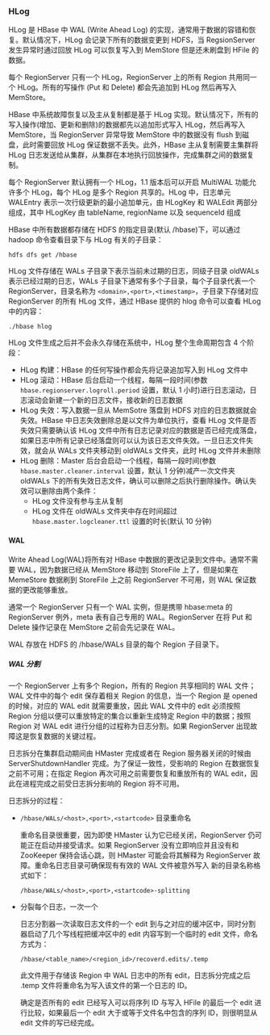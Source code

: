 ### HLog

HLog 是 HBase 中 WAL (Write Ahead Log) 的实现，通常用于数据的容错和恢复。默认情况下，HLog 会记录下所有的数据变更到 HDFS，当 RegsionServer 发生异常时通过回放 HLog 可以恢复写入到 MemStore 但是还未刷盘到 HFile 的数据。

每个 RegionServer 只有一个 HLog，RegionServer 上的所有 Region 共用同一个 HLog。所有的写操作 (Put 和 Delete) 都会先追加到 HLog 然后再写入 MemStore。



HBase 中系统故障恢复以及主从复制都是基于 HLog 实现。默认情况下，所有的写入操作(增加、更新和删除)的数据都先以追加形式写入 HLog，然后再写入 MemStore，当 RegionServer 异常导致 MemStore 中的数据没有 flush 到磁盘，此时需要回放 HLog 保证数据不丢失。此外，HBase 主从复制需要主集群将 HLog 日志发送给从集群，从集群在本地执行回放操作，完成集群之间的数据复制。

每个 RegionServer 默认拥有一个 HLog，1.1 版本后可以开启 MultiWAL 功能允许多个 HLog，每个 HLog 是多个 Region 共享的。HLog 中，日志单元 WALEntry 表示一次行级更新的最小追加单元，由 HLogKey 和 WALEdit 两部分组成，其中 HLogKey 由 tableName, regionName 以及 sequenceId 组成

HBase 中所有数据都存储在 HDFS 的指定目录(默认 /hbase)下，可以通过 hadoop 命令查看目录下与 HLog 有关的子目录：
```shell
hdfs dfs get /hbase
```
HLog 文件存储在 WALs 子目录下表示当前未过期的日志，同级子目录 oldWALs 表示已经过期的日志，WALs 子目录下通常有多个子目录，每个子目录代表一个 RegionServer，目录名称为 ```<domain>,<port>,<timestamp>```，子目录下存储对应 RegionServer 的所有 HLog 文件，通过 HBase 提供的 hlog 命令可以查看 HLog 中的内容：
```shell
./hbase hlog
```

HLog 文件生成之后并不会永久存储在系统中，HLog 整个生命周期包含 4 个阶段：
- HLog 构建：HBase 的任何写操作都会先将记录追加写入到 HLog 文件中
- HLog 滚动：HBase 后台启动一个线程，每隔一段时间(参数 ```hbase.regionserver.logroll.period``` 设置，默认 1 小时)进行日志滚动，日志滚动会新建一个新的日志文件，接收新的日志数据
- HLog 失效：写入数据一旦从 MemSotre 落盘到 HDFS 对应的日志数据就会失效。HBase 中日志失效删除总是以文件为单位执行，查看 HLog 文件是否失效只需要确认该 HLog 文件中所有日志记录对应的数据是否已经完成落盘，如果日志中所有记录已经落盘则可以认为该日志文件失效。一旦日志文件失效，就会从 WALs 文件夹移动到 oldWALs 文件夹，此时 HLog 文件并未删除
- HLog 删除：Master 后台会启动一个线程，每隔一段时间(参数 ```hbase.master.cleaner.interval``` 设置，默认 1 分钟)减产一次文件夹 oldWALs 下的所有失效日志文件，确认可以删除之后执行删除操作。确认失效可以删除由两个条件：
  - HLog 文件没有参与主从复制
  - HLog 文件在 oldWALs 文件夹中存在时间超过 ```hbase.master.logcleaner.ttl``` 设置的时长(默认 10 分钟)



#### WAL

Write Ahead Log(WAL)将所有对 HBase 中数据的更改记录到文件中。通常不需要 WAL，因为数据已经从 MemStore 移动到 StoreFile 上了，但是如果在 MemeStore 数据刷到 StoreFile 上之前 RegionServer 不可用，则 WAL 保证数据的更改能够重放。

通常一个 RegionServer 只有一个 WAL 实例，但是携带 hbase:meta 的 RegionServer 例外，meta 表有自己专用的 WAL。RegionServer 在将 Put 和 Delete 操作记录在 MemStore 之前会先记录在 WAL。

WAL 存放在 HDFS 的 /hbase/WALs 目录的每个 Region 子目录下。

##### WAL 分割

一个 RegionServer 上有多个 Region，所有的 Region 共享相同的 WAL 文件；WAL 文件中的每个 edit 保存着相关 Region 的信息，当一个 Region 是 opened 的时候，对应的 WAL edit 就需要重放，因此 WAL 文件中的 edit 必须按照 Region 分组以便可以重放特定的集合以重新生成特定 Region 中的数据；按照 Region 对 WAL edit 进行分组的过程称为日志分割。如果 RegionServer 出现故障这是恢复数据的关键过程。

日志拆分在集群启动期间由 HMaster 完成或者在 Region 服务器关闭的时候由 ServerShutdownHandler 完成。为了保证一致性，受影响的 Region 在数据恢复之前不可用；在指定 Region 再次可用之前需要恢复和重放所有的 WAL edit，因此在进程完成之前受日志拆分影响的 Region 将不可用。

日志拆分的过程：

- ```/hbase/WALs/<host>,<port>,<startcode>``` 目录重命名

  重命名目录很重要，因为即使 HMaster 认为它已经关闭，RegionServer 仍可能正在启动并接受请求。如果 RegionServer 没有立即响应并且没有和 ZooKeeper 保持会话心跳，则 HMaster 可能会将其解释为 RegionServer 故障。重命名日志目录可确保现有有效的 WAL 文件被意外写入
  新的目录名称格式如下：

  ```
  /hbase/WALs/<host>,<port>,<startcode>-splitting
  ```

- 分裂每个日志，一次一个

  日志分割器一次读取日志文件的一个 edit 到与之对应的缓冲区中，同时分割器启动了几个写线程把缓冲区中的 edit 内容写到一个临时的 edit 文件，命名方式为：

  ```
  /hbase/<table_name>/<region_id>/recoverd.edits/.temp
  ```

  此文件用于存储该 Region 中 WAL 日志中的所有 edit，日志拆分完成之后 .temp 文件将重命名为写入该文件的第一个日志的 ID。

  确定是否所有的 edit 已经写入可以将序列 ID 与写入 HFile 的最后一个 edit 进行比较，如果最后一个 edit 大于或等于文件名中包含的序列 ID，则很明显从 edit 文件的写已经完成。